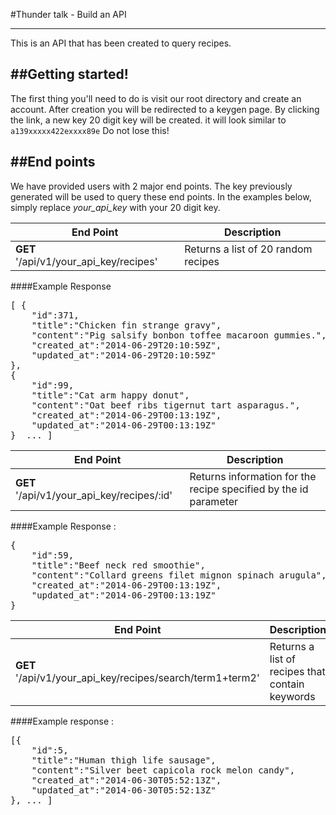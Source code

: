 #Thunder talk - Build an API
****************************

This is an API that has been created to query recipes.


##Getting started!
------------------

The first thing you'll need to do is visit our root directory and create an account. After creation you will be redirected to a keygen page. By clicking the link, a new key 20 digit key will be created.  it will look similar to <code>a139xxxxx422exxxx89e</code> Do not lose this!


##End points
------------
We have provided users with 2 major end points. The key previously generated will be used to query these end points.  In the examples below, simply replace *your_api_key* with your 20 digit key.

| End Point | Description |
|-----------|-------------|
| **GET** '/api/v1/your_api_key/recipes' | Returns a list of 20 random recipes |

####Example Response

<pre>
[ {
	"id":371,
	"title":"Chicken fin strange gravy",
	"content":"Pig salsify bonbon toffee macaroon gummies.",
	"created_at":"2014-06-29T20:10:59Z",
	"updated_at":"2014-06-29T20:10:59Z"
},
{
	"id":99,
	"title":"Cat arm happy donut",
	"content":"Oat beef ribs tigernut tart asparagus.",
	"created_at":"2014-06-29T00:13:19Z",
	"updated_at":"2014-06-29T00:13:19Z"
}  ... ] </pre>



| End Point | Description |
|-----------|-------------|
| **GET** '/api/v1/your_api_key/recipes/:id' | Returns information for the recipe specified by the id parameter |

####Example Response :

<pre>
{
	"id":59,
	"title":"Beef neck red smoothie",
	"content":"Collard greens filet mignon spinach arugula",
	"created_at":"2014-06-29T00:13:19Z",
	"updated_at":"2014-06-29T00:13:19Z"
} </pre>



| End Point | Description |
|-----------|-------------|
| **GET** '/api/v1/your_api_key/recipes/search/term1+term2' | Returns a list of recipes that contain keywords |

####Example response :

<pre>
[{
	"id":5,
	"title":"Human thigh life sausage",
	"content":"Silver beet capicola rock melon candy",
	"created_at":"2014-06-30T05:52:13Z",
	"updated_at":"2014-06-30T05:52:13Z"
}, ... ]
</pre>
